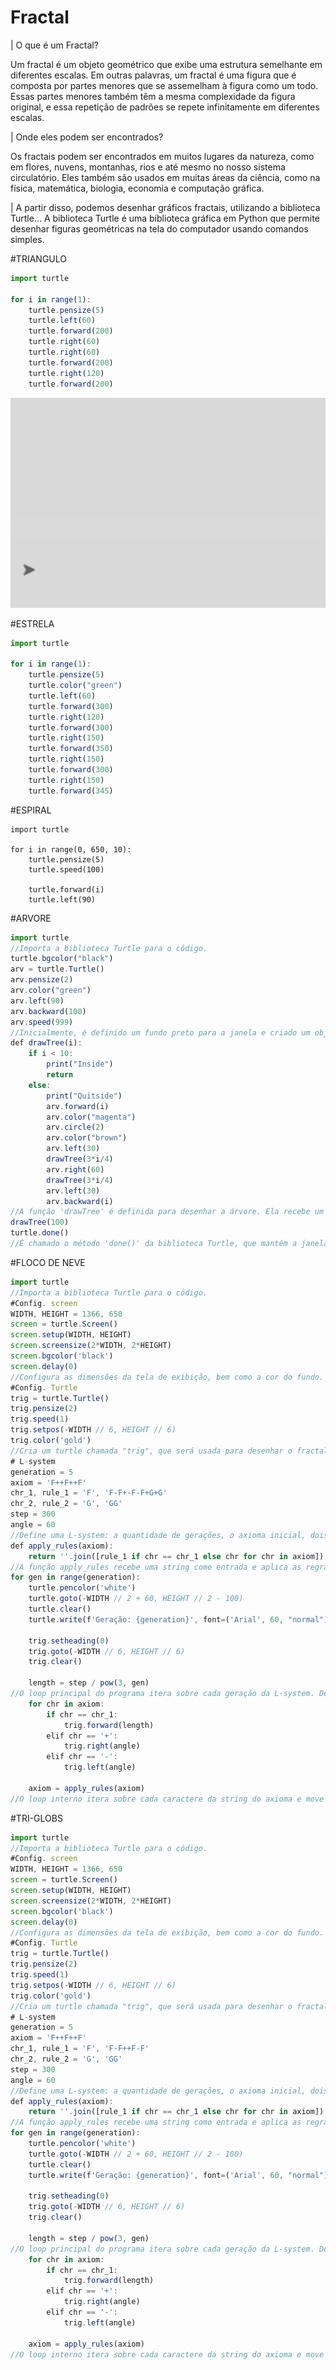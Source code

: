 # Fractal

| O que é um Fractal?

Um fractal é um objeto geométrico que exibe uma estrutura semelhante em diferentes escalas. Em outras palavras, um fractal é uma figura que é composta por partes menores que se assemelham à figura como um todo. Essas partes menores também têm a mesma complexidade da figura original, e essa repetição de padrões se repete infinitamente em diferentes escalas.

| Onde eles podem ser encontrados?

Os fractais podem ser encontrados em muitos lugares da natureza, como em flores, nuvens, montanhas, rios e até mesmo no nosso sistema circulatório. Eles também são usados em muitas áreas da ciência, como na física, matemática, biologia, economia e computação gráfica.

| A partir disso, podemos desenhar gráficos fractais, utilizando a biblioteca Turtle...
A biblioteca Turtle é uma biblioteca gráfica em Python que permite desenhar figuras geométricas na tela do computador usando comandos simples.

#TRIANGULO
```javascript
import turtle

for i in range(1):
    turtle.pensize(5)
    turtle.left(60)
    turtle.forward(200)
    turtle.right(60)
    turtle.right(60)
    turtle.forward(200)
    turtle.right(120)
    turtle.forward(200)
```
<p>
  <img src="Triangulo.gif" width="598" height="336">
</p>

#ESTRELA
```javascript
import turtle

for i in range(1):
    turtle.pensize(5)
    turtle.color("green")
    turtle.left(60)
    turtle.forward(300)
    turtle.right(120)
    turtle.forward(300)
    turtle.right(150)
    turtle.forward(350)
    turtle.right(150)
    turtle.forward(300)
    turtle.right(150)
    turtle.forward(345)
```

#ESPIRAL
```jaavscript
import turtle

for i in range(0, 650, 10):
    turtle.pensize(5)
    turtle.speed(100)

    turtle.forward(i)
    turtle.left(90)
```
#ARVORE
```javascript
import turtle
//Importa a biblioteca Turtle para o código.
turtle.bgcolor("black")
arv = turtle.Turtle()
arv.pensize(2)
arv.color("green")
arv.left(90)
arv.backward(100)
arv.speed(999)
//Inicialmente, é definido um fundo preto para a janela e criado um objeto Turtle chamado 'arv', que é utilizado para desenhar a árvore.
def drawTree(i):
    if i < 10:
        print("Inside")
        return
    else:
        print("Quitside")
        arv.forward(i)
        arv.color("magenta")
        arv.circle(2)
        arv.color("brown")
        arv.left(30)
        drawTree(3*i/4)
        arv.right(60)
        drawTree(3*i/4)
        arv.left(30)
        arv.backward(i)
//A função 'drawTree' é definida para desenhar a árvore. Ela recebe um parâmetro 'i', que é a altura da árvore a ser desenhada.
drawTree(100)
turtle.done()
//É chamado o método 'done()' da biblioteca Turtle, que mantém a janela aberta e exibe o desenho da árvore fractal.
```

#FLOCO DE NEVE
```javascript
import turtle
//Importa a biblioteca Turtle para o código.
#Config. screen
WIDTH, HEIGHT = 1366, 650
screen = turtle.Screen()
screen.setup(WIDTH, HEIGHT)
screen.screensize(2*WIDTH, 2*HEIGHT)
screen.bgcolor('black')
screen.delay(0)
//Configura as dimensões da tela de exibição, bem como a cor do fundo. O delay(0) faz com que a animação seja executada o mais rapidamente possível.
#Config. Turtle
trig = turtle.Turtle()
trig.pensize(2)
trig.speed(1)
trig.setpos(-WIDTH // 6, HEIGHT // 6)
trig.color('gold')
//Cria um turtle chamada "trig", que será usada para desenhar o fractal. Define algumas características da tartaruga, como a largura da caneta, a velocidade e a posição inicial.
# L-system
generation = 5
axiom = 'F++F++F'
chr_1, rule_1 = 'F', 'F-F+-F-F+G+G'
chr_2, rule_2 = 'G', 'GG'
step = 300
angle = 60
//Define uma L-system: a quantidade de gerações, o axioma inicial, dois caracteres possíveis (F e G), e duas regras de substituição. O comprimento do passo e o ângulo de rotação são definidos para desenhar a L-system.
def apply_rules(axiom):
    return ''.join([rule_1 if chr == chr_1 else chr for chr in axiom])
//A função apply_rules recebe uma string como entrada e aplica as regras de substituição definidas na L-system.
for gen in range(generation):
    turtle.pencolor('white')
    turtle.goto(-WIDTH // 2 + 60, HEIGHT // 2 - 100)
    turtle.clear()
    turtle.write(f'Geração: {generation}', font=('Arial', 60, "normal"))

    trig.setheading(0)
    trig.goto(-WIDTH // 6, HEIGHT // 6)
    trig.clear()

    length = step / pow(3, gen)
//O loop principal do programa itera sobre cada geração da L-system. Dentro do loop, o título da geração atual é exibido na tela usando o método write da biblioteca Turtle. Em seguida, a posição inicial da tartaruga é redefinida, o comprimento do passo é recalculado e a tartaruga é reposicionada no início.
    for chr in axiom:
        if chr == chr_1:
            trig.forward(length)
        elif chr == '+':
            trig.right(angle)
        elif chr == '-':
            trig.left(angle)

    axiom = apply_rules(axiom)
//O loop interno itera sobre cada caractere da string do axioma e move a tartaruga de acordo com as regras da L-system. O axioma é atualizado aplicando as regras de substituição definidas na função apply_rules.
```
#TRI-GLOBS
```javascript
import turtle
//Importa a biblioteca Turtle para o código.
#Config. screen
WIDTH, HEIGHT = 1366, 650
screen = turtle.Screen()
screen.setup(WIDTH, HEIGHT)
screen.screensize(2*WIDTH, 2*HEIGHT)
screen.bgcolor('black')
screen.delay(0)
//Configura as dimensões da tela de exibição, bem como a cor do fundo. O delay(0) faz com que a animação seja executada o mais rapidamente possível.
#Config. Turtle
trig = turtle.Turtle()
trig.pensize(2)
trig.speed(1)
trig.setpos(-WIDTH // 6, HEIGHT // 6)
trig.color('gold')
//Cria um turtle chamada "trig", que será usada para desenhar o fractal. Define algumas características da tartaruga, como a largura da caneta, a velocidade e a posição inicial.
# L-system
generation = 5
axiom = 'F++F++F'
chr_1, rule_1 = 'F', 'F-F++F-F'
chr_2, rule_2 = 'G', 'GG'
step = 300
angle = 60
//Define uma L-system: a quantidade de gerações, o axioma inicial, dois caracteres possíveis (F e G), e duas regras de substituição. O comprimento do passo e o ângulo de rotação são definidos para desenhar a L-system.
def apply_rules(axiom):
    return ''.join([rule_1 if chr == chr_1 else chr for chr in axiom])
//A função apply_rules recebe uma string como entrada e aplica as regras de substituição definidas na L-system.
for gen in range(generation):
    turtle.pencolor('white')
    turtle.goto(-WIDTH // 2 + 60, HEIGHT // 2 - 100)
    turtle.clear()
    turtle.write(f'Geração: {generation}', font=('Arial', 60, "normal"))

    trig.setheading(0)
    trig.goto(-WIDTH // 6, HEIGHT // 6)
    trig.clear()

    length = step / pow(3, gen)
//O loop principal do programa itera sobre cada geração da L-system. Dentro do loop, o título da geração atual é exibido na tela usando o método write da biblioteca Turtle. Em seguida, a posição inicial da tartaruga é redefinida, o comprimento do passo é recalculado e a tartaruga é reposicionada no início.
    for chr in axiom:
        if chr == chr_1:
            trig.forward(length)
        elif chr == '+':
            trig.right(angle)
        elif chr == '-':
            trig.left(angle)

    axiom = apply_rules(axiom)
//O loop interno itera sobre cada caractere da string do axioma e move a tartaruga de acordo com as regras da L-system. O axioma é atualizado aplicando as regras de substituição definidas na função apply_rules.
```